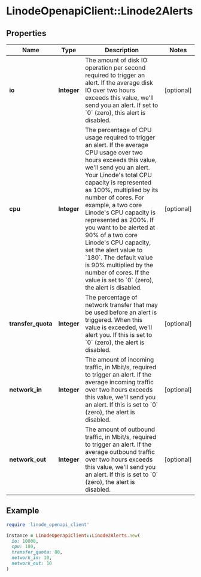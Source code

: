 # LinodeOpenapiClient::Linode2Alerts

## Properties

| Name | Type | Description | Notes |
| ---- | ---- | ----------- | ----- |
| **io** | **Integer** | The amount of disk IO operation per second required to trigger an alert. If the average disk IO over two hours exceeds this value, we&#39;ll send you an alert. If set to &#x60;0&#x60; (zero), this alert is disabled. | [optional] |
| **cpu** | **Integer** | The percentage of CPU usage required to trigger an alert. If the average CPU usage over two hours exceeds this value, we&#39;ll send you an alert. Your Linode&#39;s total CPU capacity is represented as 100%, multiplied by its number of cores.  For example, a two core Linode&#39;s CPU capacity is represented as 200%. If you want to be alerted at 90% of a two core Linode&#39;s CPU capacity, set the alert value to &#x60;180&#x60;.  The default value is 90% multiplied by the number of cores.  If the value is set to &#x60;0&#x60; (zero), the alert is disabled. | [optional] |
| **transfer_quota** | **Integer** | The percentage of network transfer that may be used before an alert is triggered. When this value is exceeded, we&#39;ll alert you. If this is set to &#x60;0&#x60; (zero), the alert is disabled. | [optional] |
| **network_in** | **Integer** | The amount of incoming traffic, in Mbit/s, required to trigger an alert. If the average incoming traffic over two hours exceeds this value, we&#39;ll send you an alert. If this is set to &#x60;0&#x60; (zero), the alert is disabled. | [optional] |
| **network_out** | **Integer** | The amount of outbound traffic, in Mbit/s, required to trigger an alert. If the average outbound traffic over two hours exceeds this value, we&#39;ll send you an alert. If this is set to &#x60;0&#x60; (zero), the alert is disabled. | [optional] |

## Example

```ruby
require 'linode_openapi_client'

instance = LinodeOpenapiClient::Linode2Alerts.new(
  io: 10000,
  cpu: 180,
  transfer_quota: 80,
  network_in: 10,
  network_out: 10
)
```


